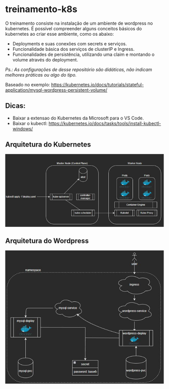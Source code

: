 # treinamento-k8s

O treinamento consiste na instalação de um ambiente de wordpress no kubernetes. É possível compreender alguns conceitos básicos do kubernetes ao criar esse ambiente, como os abaixo:

- Deployments e suas conexões com secrets e serviços.
- Funcionalidade básica dos serviços de clusterIP e Ingress.
- Funcionalidades de persistência, utilizando uma claim e montando o volume através do deployment.

*Ps.: As configurações de desse repositório são didáticas, não indicam melhores práticas ou algo do tipo.*

Baseado no exemplo: https://kubernetes.io/docs/tutorials/stateful-application/mysql-wordpress-persistent-volume/

## Dicas:

- Baixar a extensao do Kubernetes da Microsoft para o VS Code.
- Baixar o kubectl: https://kubernetes.io/docs/tasks/tools/install-kubectl-windows/

## Arquitetura do Kubernetes

![Arquitetura](archietecture-master-workers.JPG "Arquitetura")

## Arquitetura do Wordpress

![Arquitetura](wordpress.JPG "Arquitetura")
